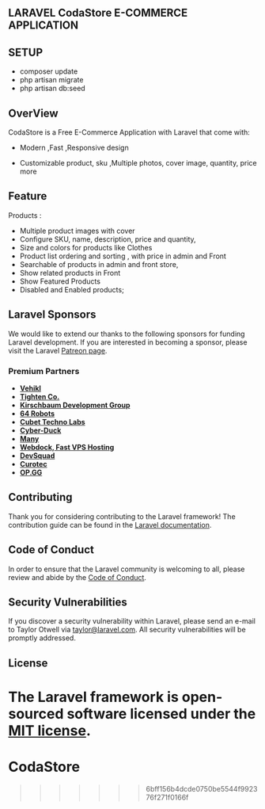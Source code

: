 
## LARAVEL CodaStore E-COMMERCE APPLICATION

## SETUP
- composer update
- php artisan migrate
- php artisan db:seed


## OverView
  CodaStore is a Free E-Commerce Application with Laravel that come with:

 - Modern ,Fast ,Responsive design

 - Customizable product, sku ,Multiple photos, cover image, quantity, price more

## Feature
Products :
- Multiple product images with cover
- Configure SKU, name, description, price and quantity,
- Size and colors for products like Clothes
- Product list ordering and sorting , with price in admin and Front
- Searchable of products in admin and front store,
- Show related products in Front
- Show Featured Products
- Disabled and Enabled products;


## Laravel Sponsors

We would like to extend our thanks to the following sponsors for funding Laravel development. If you are interested in becoming a sponsor, please visit the Laravel [Patreon page](https://patreon.com/taylorotwell).

### Premium Partners

- **[Vehikl](https://vehikl.com/)**
- **[Tighten Co.](https://tighten.co)**
- **[Kirschbaum Development Group](https://kirschbaumdevelopment.com)**
- **[64 Robots](https://64robots.com)**
- **[Cubet Techno Labs](https://cubettech.com)**
- **[Cyber-Duck](https://cyber-duck.co.uk)**
- **[Many](https://www.many.co.uk)**
- **[Webdock, Fast VPS Hosting](https://www.webdock.io/en)**
- **[DevSquad](https://devsquad.com)**
- **[Curotec](https://www.curotec.com/services/technologies/laravel/)**
- **[OP.GG](https://op.gg)**

## Contributing

Thank you for considering contributing to the Laravel framework! The contribution guide can be found in the [Laravel documentation](https://laravel.com/docs/contributions).

## Code of Conduct

In order to ensure that the Laravel community is welcoming to all, please review and abide by the [Code of Conduct](https://laravel.com/docs/contributions#code-of-conduct).

## Security Vulnerabilities

If you discover a security vulnerability within Laravel, please send an e-mail to Taylor Otwell via [taylor@laravel.com](mailto:taylor@laravel.com). All security vulnerabilities will be promptly addressed.

## License

The Laravel framework is open-sourced software licensed under the [MIT license](https://opensource.org/licenses/MIT).
=======
# CodaStore
>>>>>>> 6bff156b4dcde0750be5544f992376f271f0166f
